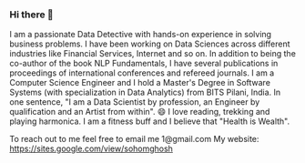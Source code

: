 ### Hi there 👋
I am a passionate Data Detective with hands-on experience in solving business problems. 
I have been working on Data Sciences across different industries like Financial Services, Internet and so on.
In addition to being the co-author of the book NLP Fundamentals, I have several publications in proceedings of international conferences and refereed journals.
I am a Computer Science Engineer and I hold a Master's Degree in Software Systems (with specialization in Data Analytics) from BITS Pilani, India.
In one sentence, "I am a Data Scientist by profession, an Engineer by qualification and an Artist from within". 😄
I love reading, trekking and playing harmonica.
I am a fitness buff and I believe that "Health is Wealth".

To reach out to me feel free to email me <firstname>1<lastname>@gmail.com
My website: https://sites.google.com/view/sohomghosh

<!--
**sohomghosh/sohomghosh** is a ✨ _special_ ✨ repository because its `README.md` (this file) appears on your GitHub profile.

Here are some ideas to get you started:

- 🔭 I’m currently working on ...
- 🌱 I’m currently learning ...
- 👯 I’m looking to collaborate on ...
- 🤔 I’m looking for help with ...
- 💬 Ask me about ...
- 📫 How to reach me: ...
- 😄 Pronouns: ...
- ⚡ Fun fact: ...
-->
